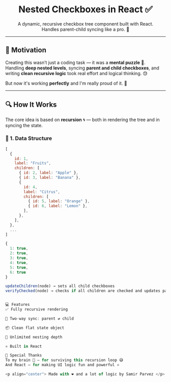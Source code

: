 <h1 align="center">Nested Checkboxes in React ✅</h1>

<p align="center">
  A dynamic, recursive checkbox tree component built with React.<br />
  Handles parent-child syncing like a pro. 🎯
</p>

---

## 🧠 Motivation

Creating this wasn’t just a coding task — it was a **mental puzzle** 🧩.  
Handling **deep nested levels**, syncing **parent and child checkboxes**, and writing **clean recursive logic** took real effort and logical thinking. 😓

But now it's working **perfectly** and I'm really proud of it. 💪

---

## 🔍 How It Works

The core idea is based on **recursion** 🌀 — both in rendering the tree and in syncing the state.

### 🧾 1. Data Structure

```js
[
  {
    id: 1,
    label: "Fruits",
    children: [
      { id: 2, label: "Apple" },
      { id: 3, label: "Banana" },
      {
        id: 4,
        label: "Citrus",
        children: [
          { id: 5, label: "Orange" },
          { id: 6, label: "Lemon" },
        ],
      },
    ],
  },
  ...
]

{
  1: true,
  2: true,
  3: true,
  4: true,
  5: true,
  6: true
}

updateChildren(node) → sets all child checkboxes
verifyChecked(node) → checks if all children are checked and updates parent


💻 Features
✅ Fully recursive rendering

🔄 Two-way sync: parent ⇄ child

📦 Clean flat state object

🌲 Unlimited nesting depth

⚛️ Built in React

🙌 Special Thanks
To my brain 🧠 — for surviving this recursion loop 😅
And React — for making UI logic fun and powerful ⚛️

<p align="center"> Made with ❤️ and a lot of logic by Samir Parvez </p> ```
